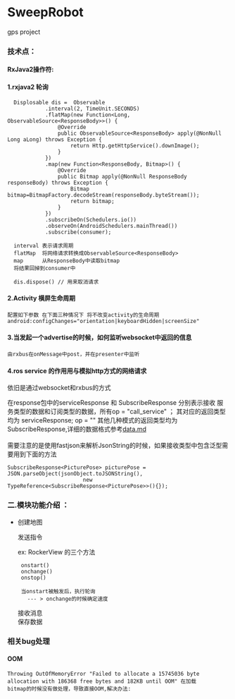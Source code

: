 # SweepRobot
gps project

### 技术点：

#### RxJava2操作符:

#### 1.rxjava2  轮询

      Displosable dis =  Observable
                .interval(2, TimeUnit.SECONDS)
                .flatMap(new Function<Long, ObservableSource<ResponseBody>>() {
                    @Override
                    public ObservableSource<ResponseBody> apply(@NonNull Long aLong) throws Exception {
                        return Http.getHttpService().downImage();
                    }
                })
                .map(new Function<ResponseBody, Bitmap>() {
                    @Override
                    public Bitmap apply(@NonNull ResponseBody responseBody) throws Exception {
                        Bitmap bitmap=BitmapFactory.decodeStream(responseBody.byteStream());
                        return bitmap;
                    }
                })
                .subscribeOn(Schedulers.io())
                .observeOn(AndroidSchedulers.mainThread())
                .subscribe(consumer);

      interval 表示请求周期
      flatMap  将网络请求转换成ObservableSource<ResponseBody>
      map      从ResponseBody中读取bitmap
      将结果回掉到consumer中

      dis.dispose() // 用来取消请求

#### 2.Activity 横屏生命周期

    配置如下参数 在下面三种情况下 将不改变activity的生命周期
    android:configChanges="orientation|keyboardHidden|screenSize"

#### 3.当发起一个advertise的时候，如何监听websocket中返回的信息

    由rxbus在onMessage中post，并在presenter中监听

#### 4.ros service 的作用用与模拟http方式的网络请求

   依旧是通过websocket和rxbus的方式
   
   在response包中的serviceResponse 和 SubscribeResponse 分别表示接收
   服务类型的数据和订阅类型的数据，所有op = "call_service" ； 其对应的返回类型均为 serviceResponse;
   op = "" 其他几种模式的返回类型均为 SubscribeResponse,详细的数据格式参考[data.md](/data.md) 
   </br>
   </br>
   需要注意的是使用fastjson来解析JsonString的时候，如果接收类型中包含泛型需要用到下面的方法
    
    SubscribeResponse<PicturePose> picturePose = JSON.parseObject(jsonObject.toJSONString(),
                            new TypeReference<SubscribeResponse<PicturePose>>(){});
    
### 二.模块功能介绍 ：

* 创建地图

   发送指令<br>
   
   ex: RockerView 的三个方法
   
       onstart()
       onchange()
       onstop()
       
       当onstart被触发后，执行轮询 
         --- > onchange的时候确定速度
   
   接收消息<br>
   保存数据<br>


### 相关bug处理


#### OOM

    Throwing OutOfMemoryError "Failed to allocate a 15745036 byte
    allocation with 186368 free bytes and 182KB until OOM" 在加载
    bitmap的时候没有做处理，导致直接OOM,解决办法:
    

     
     

 




